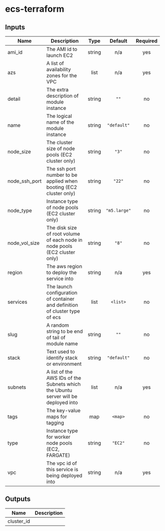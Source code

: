 # ecs-terraform
## Inputs

| Name | Description | Type | Default | Required |
|------|-------------|:----:|:-----:|:-----:|
| ami\_id | The AMI id to launch EC2 | string | n/a | yes |
| azs | A list of availability zones for the VPC | list | n/a | yes |
| detail | The extra description of module instance | string | `""` | no |
| name | The logical name of the module instance | string | `"default"` | no |
| node\_size | The cluster size of node pools (EC2 cluster only) | string | `"3"` | no |
| node\_ssh\_port | The ssh port number to be applied when booting (EC2 cluster only) | string | `"22"` | no |
| node\_type | Instance type of node pools (EC2 cluster only) | string | `"m5.large"` | no |
| node\_vol\_size | The disk size of root volume of each node in node pools (EC2 cluster only) | string | `"8"` | no |
| region | The aws region to deploy the service into | string | n/a | yes |
| services | The launch configuration of container and definition of cluster type of ecs | list | `<list>` | no |
| slug | A random string to be end of tail of module name | string | `""` | no |
| stack | Text used to identify stack or environment | string | `"default"` | no |
| subnets | A list of the AWS IDs of the Subnets which the Ubuntu server will be deployed into | list | n/a | yes |
| tags | The key-value maps for tagging | map | `<map>` | no |
| type | Instance type for worker node pools (EC2, FARGATE) | string | `"EC2"` | no |
| vpc | The vpc id of this service is being deployed into | string | n/a | yes |

## Outputs

| Name | Description |
|------|-------------|
| cluster\_id |  |
